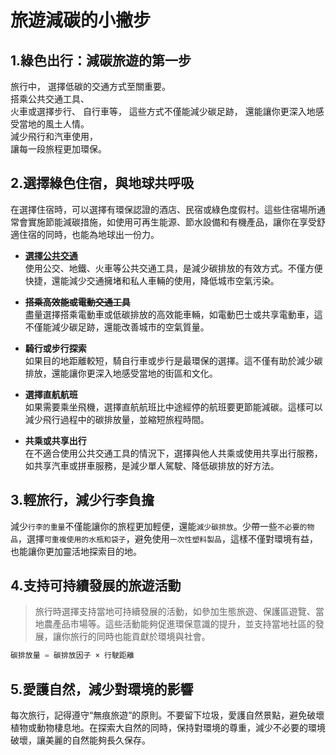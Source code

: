 # 旅遊減碳的小撇步
## 1.綠色出行：減碳旅遊的第一步
旅行中，
選擇低碳的交通方式至關重要。  
搭乘公共交通工具、  
火車或選擇步行、
自行車等，
這些方式不僅能減少碳足跡，
還能讓你更深入地感受當地的風土人情。\
減少飛行和汽車使用，\
讓每一段旅程更加環保。
## 2.選擇綠色住宿，與地球共呼吸
在選擇住宿時，可以選擇有環保認證的酒店、民宿或綠色度假村。這些住宿場所通常會實施節能減碳措施，如使用可再生能源、節水設備和有機產品，讓你在享受舒適住宿的同時，也能為地球出一份力。

- **<ins>選擇公共交通</ins>**  
   使用公交、地鐵、火車等公共交通工具，是減少碳排放的有效方式。不僅方便快捷，還能減少交通擁堵和私人車輛的使用，降低城市空氣污染。

-  **~~搭乘高效能或電動交通工具~~**  
   盡量選擇搭乘電動車或低碳排放的高效能車輛，如電動巴士或共享電動車，這不僅能減少碳足跡，還能改善城市的空氣質量。

- **騎行或步行探索**  
   如果目的地距離較短，騎自行車或步行是最環保的選擇。這不僅有助於減少碳排放，還能讓你更深入地感受當地的街區和文化。

- **選擇直航航班**  
   如果需要乘坐飛機，選擇直航航班比中途經停的航班要更節能減碳。這樣可以減少飛行過程中的碳排放量，並縮短旅程時間。

- **共乘或共享出行**  
   在不適合使用公共交通工具的情況下，選擇與他人共乘或使用共享出行服務，如共享汽車或拼車服務，是減少單人駕駛、降低碳排放的好方法。

## 3.輕旅行，減少行李負擔
減少`行李的重量`不僅能讓你的旅程更加輕便，還能`減少碳排放`。少帶一些`不必要的物品`，選擇`可重複使用的水瓶和袋子`，避免使用`一次性塑料製品`，這樣不僅對環境有益，也能讓你更加靈活地探索目的地。

## 4.支持可持續發展的旅遊活動
>旅行時選擇支持當地可持續發展的活動，如參加生態旅遊、保護區遊覽、當地農產品市場等。這些活動能夠促進環保意識的提升，並支持當地社區的發展，讓你旅行的同時也能貢獻於環境與社會。
```PYTHON
碳排放量 = 碳排放因子 × 行駛距離
```
## 5.愛護自然，減少對環境的影響
每次旅行，記得遵守“無痕旅遊”的原則。不要留下垃圾，愛護自然景點，避免破壞植物或動物棲息地。在探索大自然的同時，保持對環境的尊重，減少不必要的環境破壞，讓美麗的自然能夠長久保存。
